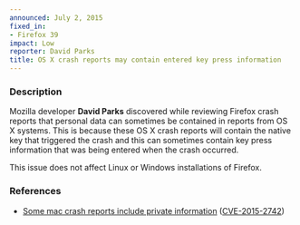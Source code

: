 ```yaml
---
announced: July 2, 2015
fixed_in:
- Firefox 39
impact: Low
reporter: David Parks
title: OS X crash reports may contain entered key press information
---
```


<h3>Description</h3>

<p>Mozilla developer <strong>David Parks</strong> discovered while reviewing
Firefox crash reports that personal data can sometimes be contained in reports
from OS X systems. This is because these OS X crash reports will contain the
native key that triggered the crash and this can sometimes contain key press
information that was being entered when the crash occurred.
</p>

<p class="note">This issue does not affect Linux or Windows installations of
Firefox.</p>

<h3>References</h3>

<ul>
  <li><a href="https://bugzilla.mozilla.org/show_bug.cgi?id=1138669">
       Some mac crash reports include private information</a>
(<a href="http://cve.mitre.org/cgi-bin/cvename.cgi?name=CVE-2015-2742"
class="ex-ref">CVE-2015-2742</a>)</li>
</ul>



